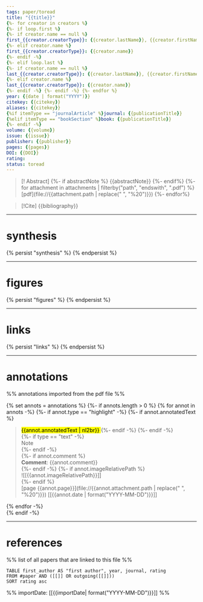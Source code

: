 ```yaml
---
tags: paper/toread
title: "{{title}}"
{%- for creator in creators %} 
{%- if loop.first %}
{%- if creator.name == null %} 
first_{{creator.creatorType}}: {{creator.lastName}}, {{creator.firstName}} 
{%- elif creator.name %}
first_{{creator.creatorType}}: {{creator.name}}
{%- endif -%}
{%- elif loop.last %}
{%- if creator.name == null %} 
last_{{creator.creatorType}}: {{creator.lastName}}, {{creator.firstName}} 
{%- elif creator.name %}
last_{{creator.creatorType}}: {{creator.name}}
{%- endif -%} {%- endif -%} {%- endfor %}
year: {{date | format("YYYY")}}     
citekey: {{citekey}}
aliases: {{citekey}}
{%if itemType == "journalArticle" %}journal: {{publicationTitle}}  
{%elif itemType == "bookSection" %}book: {{publicationTitle}} 
{%- endif -%}  
volume: {{volume}} 
issue: {{issue}}    
publisher: {{publisher}}      
pages: {{pages}}   
DOI: {{DOI}}
rating: 
status: toread
---
```

> [! Abstract]
> {%- if abstractNote %} {{abstractNote}}  {%- endif%} {%- for attachment in attachments | filterby("path", "endswith", ".pdf") %} [pdf](file://{{attachment.path | replace(" ", "%20")}})  {%- endfor%}

> [!Cite] {{bibliography}}  

---
# synthesis
{% persist "synthesis" %}
{% endpersist %}

---
# figures
{% persist "figures" %}
{% endpersist %}

---
# links 
{% persist "links" %}
{% endpersist %}

---
# annotations
%% annotations imported from the pdf file %%

{% set annots = annotations %}
{%- if annots.length > 0 %}
{% for annot in annots -%} 
{%- if annot.type == "highlight" -%} 
{%- if annot.annotatedText %}  
> <mark style="background-color: {{annot.color}}">{{annot.annotatedText | nl2br}} </mark>
{%- endif -%}
{%- endif -%}  
{%- if type == "text" -%}  
Note  
{%- endif -%}  
{%- if annot.comment %}  
> **Comment**: {{annot.comment}}  
{%- endif -%}
{%- if annot.imageRelativePath %}  
![[{{annot.imageRelativePath}}]]  
{%- endif %}  
> [page {{annot.page}}](file://{{annot.attachment.path | replace(" ", "%20")}}) [[{{annot.date | format("YYYY-MM-DD")}}]]  

{% endfor -%}  
{% endif -%}

---
# references
%% list of all papers that are linked to this file %%
```dataview
TABLE first_author AS "first author", year, journal, rating 
FROM #paper AND ([[]] OR outgoing([[]]))
SORT rating asc
```
%% importDate: [[{{importDate| format("YYYY-MM-DD")}}]]  %%